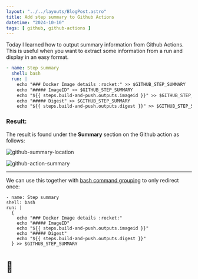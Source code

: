 ```yaml
---
layout: "../../layouts/BlogPost.astro"
title: Add step summary to Github Actions
datetime: "2024-10-10"
tags: [ github, github-actions ]
---
```


Today I learned how to output summary information from Github Actions. This is useful when you want to extract some
information from a run and display in an easy format.

```yaml
- name: Step summary
  shell: bash
  run: |
    echo "### Docker Image details :rocket:" >> $GITHUB_STEP_SUMMARY
    echo "##### ImageID" >> $GITHUB_STEP_SUMMARY
    echo "${{ steps.build-and-push.outputs.imageid }}" >> $GITHUB_STEP_SUMMARY
    echo "##### Digest" >> $GITHUB_STEP_SUMMARY
    echo "${{ steps.build-and-push.outputs.digest }}" >> $GITHUB_STEP_SUMMARY
```

### Result:

The result is found under the **Summary** section on the Github action as follows:

![github-summary-location](/til/img/github-action-summary-button.png)

![github-action-summary](/til/img/github-action-summary.png)

-------

We can use this together with [bash command grouping](/til/blog/2024-10-10-redirect-multiple-outputs-in-bash) to only redirect once:

```
- name: Step summary
shell: bash
run: |
  {
    echo "### Docker Image details :rocket:"
    echo "##### ImageID"
    echo "${{ steps.build-and-push.outputs.imageid }}"
    echo "##### Digest"
    echo "${{ steps.build-and-push.outputs.digest }}"
  } >> $GITHUB_STEP_SUMMARY
```

# 🚀